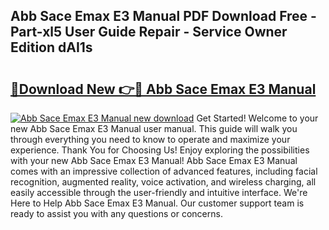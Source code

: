 ## Abb Sace Emax E3 Manual PDF Download Free - Part-xl5 User Guide Repair - Service Owner Edition dAI1s

# <h2><a href="http://bc43860.oget.top/?id=Abb+Sace+Emax+E3+Manual">🔗Download New 👉🔴 Abb Sace Emax E3 Manual</a></h2>

[![Abb Sace Emax E3 Manual new download](https://i.imgur.com/5g1atiW.png)](http://bc43860.oget.top/?id=Abb+Sace+Emax+E3+Manual)
Get Started! Welcome to your new Abb Sace Emax E3 Manual user manual. This guide will walk you through everything you need to know to operate and maximize your experience. Thank You for Choosing Us! Enjoy exploring the possibilities with your new Abb Sace Emax E3 Manual! Abb Sace Emax E3 Manual comes with an impressive collection of advanced features, including facial recognition, augmented reality, voice activation, and wireless charging, all easily accessible through the user-friendly and intuitive interface. We're Here to Help Abb Sace Emax E3 Manual. Our customer support team is ready to assist you with any questions or concerns.
